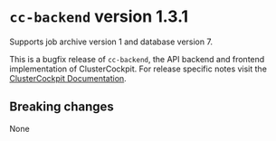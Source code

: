 # `cc-backend` version 1.3.1

Supports job archive version 1 and database version 7.

This is a bugfix release of `cc-backend`, the API backend and frontend
implementation of ClusterCockpit.
For release specific notes visit the [ClusterCockpit Documentation](https://clusterockpit.org/docs/release/).

## Breaking changes

None
